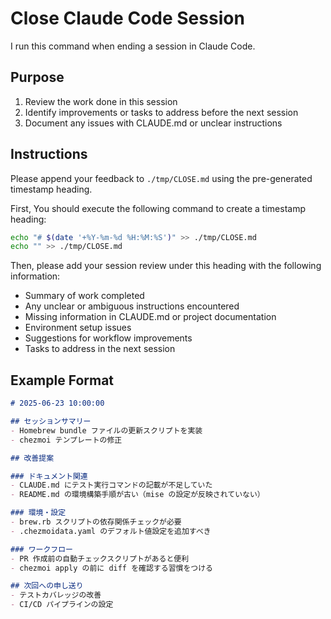 # Close Claude Code Session

I run this command when ending a session in Claude Code.

## Purpose

1. Review the work done in this session
2. Identify improvements or tasks to address before the next session
3. Document any issues with CLAUDE.md or unclear instructions

## Instructions

Please append your feedback to `./tmp/CLOSE.md` using the pre-generated timestamp heading.

First, You should execute the following command to create a timestamp heading:

```bash
echo "# $(date '+%Y-%m-%d %H:%M:%S')" >> ./tmp/CLOSE.md
echo "" >> ./tmp/CLOSE.md
```

Then, please add your session review under this heading with the following information:

- Summary of work completed
- Any unclear or ambiguous instructions encountered
- Missing information in CLAUDE.md or project documentation
- Environment setup issues
- Suggestions for workflow improvements
- Tasks to address in the next session

## Example Format

```markdown
# 2025-06-23 10:00:00

## セッションサマリー
- Homebrew bundle ファイルの更新スクリプトを実装
- chezmoi テンプレートの修正

## 改善提案

### ドキュメント関連
- CLAUDE.md にテスト実行コマンドの記載が不足していた
- README.md の環境構築手順が古い（mise の設定が反映されていない）

### 環境・設定
- brew.rb スクリプトの依存関係チェックが必要
- .chezmoidata.yaml のデフォルト値設定を追加すべき

### ワークフロー
- PR 作成前の自動チェックスクリプトがあると便利
- chezmoi apply の前に diff を確認する習慣をつける

## 次回への申し送り
- テストカバレッジの改善
- CI/CD パイプラインの設定
```


